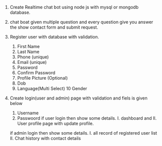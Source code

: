 1. Create Realtime chat bot using node js with mysql or mongodb database.
2. chat boat given multiple question and every question give you answer the show contact form and submit request.
3. Register user with database with validation.
	1. First Name
	2. Last Name
	3. Phone (unique)
	4. Email (unique)
	5. Password
	6. Confirm Password
	7. Profile Picture (Optional)
	8. Dob
	9. Language(Multi Select)
	10 Gender
	
4. Create login(user and admin) page with validation and fiels is given below
	1. Username
	2. Passwoord
	if user login then show some details.
		I. dashboard and 
		II. User profile page with update profile.
	
	if admin login then show  some details.
		I. all record of registered user list
		II. Chat history with contact details